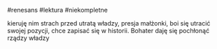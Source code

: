 #renesans #lektura #niekompletne 

kieruję nim strach przed utratą władzy, presja małżonki, boi się utracić swojej pozycji, chce zapisać się w historii. Bohater daję się pochłonąć rządzy władzy
